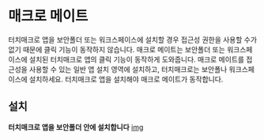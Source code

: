 # 매크로 메이트
터치매크로 앱을 보안폴더 또는 워크스페이스에 설치할 경우 접근성 권한을 사용할 수가 없기 때문에 클릭 기능이 동작하지 않습니다. 매크로 메이트는 보안폴더 또는 워크스페이스에 설치된 터치매크로 앱의 클릭 기능이 동작하게 도와줍니다. 매크로 메이트를 접근성을 사용할 수 있는 일반 앱 설치 영역에 설치하고, 터치매크로는 보안폴나 워크스페이스에 설치하세요. 터치매크로 앱을 설치해야 매크로 메이트가 동작합니다.

## 설치
**터치매크로 앱을 보안폴더 안에 설치합니다**
[img](Images/tmc_secure_folder.jpg)

